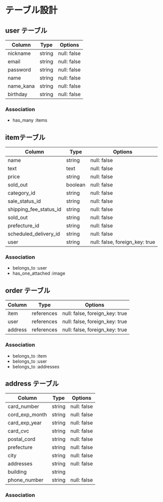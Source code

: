 # テーブル設計

## user テーブル

| Column   | Type   | Options     |
| -------- | ------ | ----------- |
| nickname | string | null: false |
| email    | string | null: false |
| password | string | null: false |
| name     | string | null: false |
| name_kana| string | null: false |
| birthday | string | null: false |

### Association

- has_many :items

## itemテーブル

| Column | Type   | Options     |
| ------ | ------ | ----------- |
| name   | string | null: false |
| text   | text   | null: false |
| price    | string | null: false |
| sold_out | boolean | null: false |
| category_id     | string | null: false |
| sale_status_id | string | null: false |
| shipping_fee_status_id | string | null: false |
| sold_out | string | null: false |
| prefecture_id     | string | null: false |
| scheduled_delivery_id | string | null: false |
| user   | string | null: false, foreign_key: true |
### Association

- belongs_to :user
- has_one_attached :image

## order テーブル

| Column  | Type       | Options                        |
| ------- | ---------- | ------------------------------ |
| item    | references | null: false, foreign_key: true |
| user    | references | null: false, foreign_key: true |
| address  | references | null: false, foreign_key: true |

### Association

- belongs_to :item
- belongs_to :user
- belongs_to :addresses

## address テーブル

| Column  | Type       | Options             |
| ------- | ---------- | ------------------- |
| card_number | string | null: false |
| cord_exp_month    | string | null: false |
| card_exp_year | string | null: false |
| card_cvc     | string | null: false |
| postal_cord| string | null: false |
| prefecture | string | null: false |
| city    | string | null: false |
| addresses| string | null: false |
| building | string |           |
| phone_number | string | null: false |
### Association